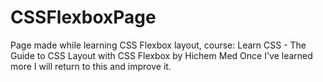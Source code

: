 # CSSFlexboxPage
Page made while learning CSS Flexbox layout, course: Learn CSS - The Guide to CSS Layout with CSS Flexbox by Hichem Med
Once I've learned more I will return to this and improve it.
